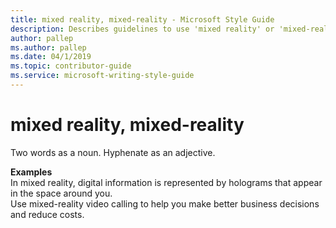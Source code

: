 ```yaml
---
title: mixed reality, mixed-reality - Microsoft Style Guide
description: Describes guidelines to use 'mixed reality' or 'mixed-reality' in Microsoft documents and provides multiple examples.
author: pallep
ms.author: pallep
ms.date: 04/1/2019
ms.topic: contributor-guide
ms.service: microsoft-writing-style-guide
---
```


# mixed reality, mixed-reality

Two words as a noun. Hyphenate as an adjective. 

**Examples**   
In mixed reality, digital information is represented by holograms that appear in the space around you.  
Use mixed-reality video calling to help you make better business decisions and reduce costs.
